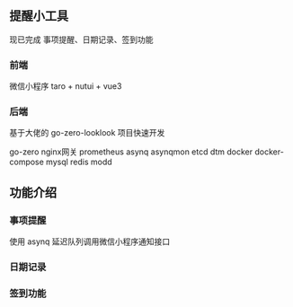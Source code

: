 ## 提醒小工具
现已完成 事项提醒、日期记录、签到功能

### 前端
微信小程序 taro + nutui + vue3

### 后端
基于大佬的 go-zero-looklook 项目快速开发

go-zero
nginx网关
prometheus
asynq
asynqmon
etcd
dtm
docker
docker-compose
mysql
redis
modd

## 功能介绍
### 事项提醒
使用 asynq 延迟队列调用微信小程序通知接口

### 日期记录 
### 签到功能